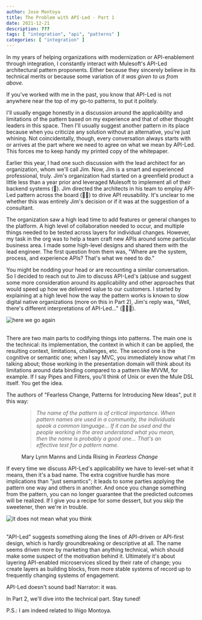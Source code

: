 ```yaml
---
author: Jose Montoya
title: The Problem with API-Led - Part 1
date: 2021-12-21
description: ???
tags: [ "integration", "api", "patterns" ]
categories: [ "integration" ]
---
```


In my years of helping organizations with modernization or API-enablement through integration, I constantly interact with Mulesoft's API-Led architectural pattern proponents. Either because they sincerely believe in its technical merits or because some variation of _it was given to us from above_.

If you've worked with me in the past, you know that API-Led is not anywhere near the top of my go-to patterns, to put it politely.

I'll usually engage honestly in a discussion around the applicability and limitations of the pattern based on my experience and that of other thought leaders in this space. Then I'll usually suggest another pattern in its place because when you criticize any solution without an alternative, you're just whining. Not coincidentally, though, every conversation always starts with or arrives at the part where we need to agree on what we mean by API-Led. This forces me to keep handy my printed copy of the whitepaper.

Earlier this year, I had one such discussion with the lead architect for an organization, whom we'll call Jim. Now, Jim is a smart and experienced professional, truly. Jim's organization had started on a greenfield product a little less than a year prior and leveraged Mulesoft to implement all of their backend systems (🚩). Jim directed the architects in his team to employ API-Led pattern across the board (🚩🚩) to drive API reusability. It's unclear to me whether this was entirely Jim's decision or if it was at the suggestion of a consultant.

The organization saw a high lead time to add features or general changes to the platform. A high level of collaboration needed to occur, and multiple things needed to be tested across layers for individual changes. However, my task in the org was to help a team craft new APIs around some particular business area. I made some high-level designs and shared them with the lead engineer. The first question from them was, "Where are the system, process, and experience APIs? That's what we need to do."

You might be nodding your head or are recounting a similar conversation. So I decided to reach out to Jim to discuss API-Led's (ab)use and suggest some more consideration around its applicability and other approaches that would speed up how we delivered value to our customers. I started by explaining at a high level how the way the pattern works is known to slow digital native organizations (more on this in Part 2), Jim's reply was, "Well, there's different interpretations of API-Led…" (🚩🚩🚩).

<div class="row align-items-center">
<div class="col-md-2"></div>
<div class="col-md-6"><img class="rounded img-fluid" src="https://i.imgflip.com/2ze11z.jpg" alt="here we go again" /></div>
<div class="col-md-2"/></div>
</div>
<br/>

There are two main parts to codifying things into patterns. The main one is the technical: its implementation, the context in which it can be applied, the resulting context, limitations, challenges, etc. The second one is the cognitive or semantic one; when I say MVC, you immediately know what I'm talking about; those working in the presentation domain will think about its limitations around data binding compared to a pattern like MVVM, for example. If I say Pipes and Filters, you'll think of Unix or even the Mule DSL itself. You get the idea.

The authors of "Fearless Change, Patterns for Introducing New Ideas", put it this way:

<figure class="mx-5">
  <blockquote class="blockquote">
    <p><em>The name of the pattern is of critical importance. When pattern names are used in a community, the individuals speak a common language… If it can be used and the people working in the area understand what you mean, then the name is probably a good one… That's an effective test for a pattern name.</em></p>
  </blockquote>
  <figcaption class="blockquote-footer">
    Mary Lynn Manns and Linda Rising in <cite title="Fearless Change">Fearless Change</cite>
  </figcaption>
</figure>

If every time we discuss API-Led's applicability we have to level-set what it means, then it's a bad name. The extra cognitive hurdle has more implications than "just semantics"; it leads to some parties applying the pattern one way and others in another. And once you change something from the pattern, you can no longer guarantee that the predicted outcomes will be realized. If I give you a recipe for some dessert, but you skip the sweetener, then we're in trouble.

<div class="row align-items-center">
<div class="col-md-2"></div>
<div class="col-md-6"><img class="rounded img-fluid" src="https://i.imgflip.com/5ymcj9.jpg" alt="it does not mean what you think" /></div>
<div class="col-md-2"/></div>
</div>
<br/>

"API-Led" suggests something along the lines of API-driven or API-first design, which is hardly groundbreaking or descriptive at all. The name seems driven more by marketing than anything technical, which should make some suspect of the motivation behind it. Ultimately it's about layering API-enabled microservices sliced by their rate of change; you create layers as building blocks, from more stable systems of record up to frequently changing systems of engagement.

API-Led doesn't sound bad! Narrator: it was.

In Part 2, we'll dive into the technical part. Stay tuned!

P.S.: I am indeed related to Iñigo Montoya.
